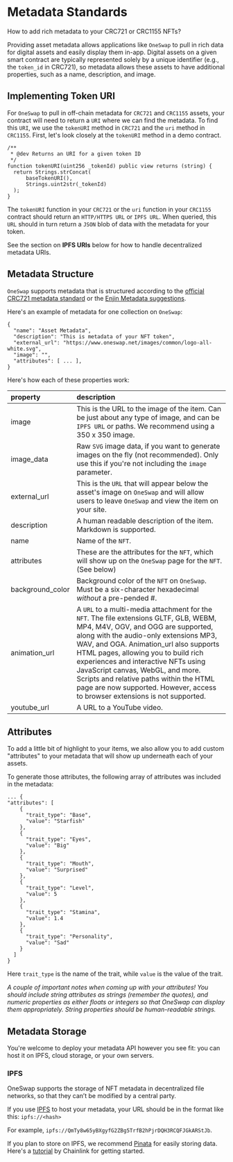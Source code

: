 # Metadata Standards

How to add rich metadata to your CRC721 or CRC1155 NFTs?

Providing asset metadata allows applications like `OneSwap` to pull in rich data for digital assets and easily display them in-app. Digital assets on a given smart contract are typically represented solely by a unique identifier (e.g., the `token_id` in CRC721), so metadata allows these assets to have additional properties, such as a name, description, and image.


## Implementing Token URI

For `OneSwap` to pull in off-chain metadata for `CRC721` and `CRC1155` assets, your contract will need to return a `URI` where we can find the metadata. To find this `URI`, we use the `tokenURI` method in `CRC721` and the `uri` method in `CRC1155`. First, let's look closely at the `tokenURI` method in a demo contract.

```solidity
/**
 * @dev Returns an URI for a given token ID
 */
function tokenURI(uint256 _tokenId) public view returns (string) {
  return Strings.strConcat(
      baseTokenURI(),
      Strings.uint2str(_tokenId)
  );
}
```

The `tokenURI` function in your `CRC721` or the `uri` function in your `CRC1155` contract should return an `HTTP/HTTPS URL` or `IPFS URL`. When queried, this `URL` should in turn return a `JSON` blob of data with the metadata for your token.

See the section on **IPFS URIs** below for how to handle decentralized metadata URIs.


## Metadata Structure

`OneSwap` supports metadata that is structured according to the [official CRC721 metadata standard](https://github.com/ethereum/EIPs/blob/master/EIPS/eip-721.md) or the [Enjin Metadata suggestions](https://github.com/ethereum/EIPs/blob/master/EIPS/eip-1155.md#erc-1155-metadata-uri-json-schema).

Here's an example of metadata for one collection on `OneSwap`:

```
{
  "name": "Asset Metadata",
  "description": "This is metadata of your NFT token", 
  "external_url": "https://www.oneswap.net/images/common/logo-all-white.svg", 
  "image": "", 
  "attributes": [ ... ], 
}
```

Here's how each of these properties work:

| property         | description                                                                                                                                                                                                                                                                                                                                                                                                                                                    |
|:---------------- |:-------------------------------------------------------------------------------------------------------------------------------------------------------------------------------------------------------------------------------------------------------------------------------------------------------------------------------------------------------------------------------------------------------------------------------------------------------------- |
| image            | This is the URL to the image of the item. Can be just about any type of image, and can be `IPFS URL` or paths. We recommend using a 350 x 350 image.                                                                                                                                                                                                                                                                                                           |
| image_data       | Raw `SVG` image data, if you want to generate images on the fly (not recommended). Only use this if you're not including the `image` parameter.                                                                                                                                                                                                                                                                                                                |
| external_url     | This is the `URL` that will appear below the asset's image on `OneSwap` and will allow users to leave `OneSwap` and view the item on your site.                                                                                                                                                                                                                                                                                                                |
| description      | A human readable description of the item. Markdown is supported.                                                                                                                                                                                                                                                                                                                                                                                               |
| name             | Name of the `NFT`.                                                                                                                                                                                                                                                                                                                                                                                                                                             |
| attributes       | These are the attributes for the `NFT`, which will show up on the `OneSwap` page for the `NFT`. (See below)                                                                                                                                                                                                                                                                                                                                                    |
| background_color | Background color of the `NFT` on `OneSwap`. Must be a six-character hexadecimal *without* a pre-pended #.                                                                                                                                                                                                                                                                                                                                                      |
| animation_url    | A `URL` to a multi-media attachment for the `NFT`. The file extensions GLTF, GLB, WEBM, MP4, M4V, OGV, and OGG are supported, along with the audio-only extensions MP3, WAV, and OGA. Animation_url also supports HTML pages, allowing you to build rich experiences and interactive NFTs using JavaScript canvas, WebGL, and more. Scripts and relative paths within the HTML page are now supported. However, access to browser extensions is not supported. |
| youtube_url      | A URL to a YouTube video.                                                                                                                                                                                                                                                                                                                                                                                                                                      |


## Attributes

To add a little bit of highlight to your items, we also allow you to add custom "attributes" to your metadata that will show up underneath each of your assets.

To generate those attributes, the following array of attributes was included in the metadata:

```
... {
"attributes": [
    {
      "trait_type": "Base", 
      "value": "Starfish"
    }, 
    {
      "trait_type": "Eyes", 
      "value": "Big"
    }, 
    {
      "trait_type": "Mouth", 
      "value": "Surprised"
    }, 
    {
      "trait_type": "Level", 
      "value": 5
    }, 
    {
      "trait_type": "Stamina", 
      "value": 1.4
    }, 
    {
      "trait_type": "Personality", 
      "value": "Sad"
    }
  ]
}
```

Here `trait_type` is the name of the trait, while `value` is the value of the trait.

*A couple of important notes when coming up with your attributes! You should include string attributes as strings (remember the quotes), and numeric properties as either floats or integers so that OneSwap can display them appropriately. String properties should be human-readable strings.*


## Metadata Storage

You're welcome to deploy your metadata API however you see fit: you can host it on IPFS, cloud storage, or your own servers.


### IPFS

OneSwap supports the storage of NFT metadata in decentralized file networks, so that they can’t be modified by a central party.

If you use [IPFS](https://ipfs.io/) to host your metadata, your URL should be in the format like this: `ipfs://<hash>`

For example, `ipfs://QmTy8w65yBXgyfG2ZBg5TrfB2hPjrDQH3RCQFJGkARStJb`.

If you plan to store on IPFS, we recommend [Pinata](https://pinata.cloud/) for easily storing data. Here's a [tutorial](https://blog.chain.link/build-deploy-and-sell-your-own-dynamic-nft/) by Chainlink for getting started.
